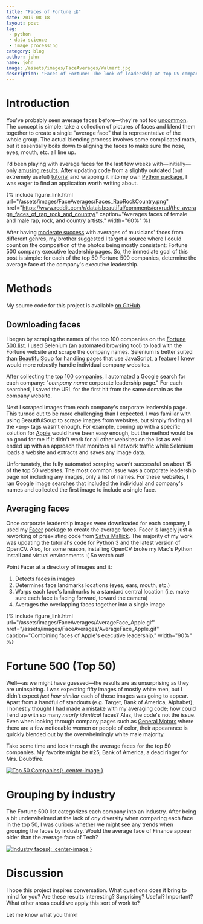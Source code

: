```yaml
---
title: "Faces of Fortune 💰"
date: 2019-08-18
layout: post
tag:
 - python
 - data science
 - image processing
category: blog
author: john
name: john
image: /assets/images/FaceAverages/Walmart.jpg
description: "Faces of Fortune: The look of leadership at top US companies"
---
```


# Introduction

You've probably seen average faces before—they're not too [uncommon](https://www.google.com/search?safe=active&q=average+face&tbm=isch&source=univ&sa=X&ved=2ahUKEwii_L76goHkAhUqwFQKHX83As4QsAR6BAgFEAE&biw=1440&bih=766). The concept is simple: take a collection of pictures of faces and blend them together to create a single "average face" that is representative of the whole group. The actual blending process involves some complicated math, but it essentially boils down to aligning the faces to make sure the nose, eyes, mouth, etc. all line up.

I'd been playing with average faces for the last few weeks with—initially—only [amusing results](https://twitter.com/johnwmillr/status/1155707694063337472?s=20). After updating code from a slightly outdated (but extremely useful) [tutorial](https://www.learnopencv.com/average-face-opencv-c-python-tutorial/) and wrapping it into my own [Python package](https://github.com/johnwmillr/Facer), I was eager to find an application worth writing about.

{% include figure_link.html url="/assets/images/FaceAverages/Faces_RapRockCountry.png" href="https://www.reddit.com/r/dataisbeautiful/comments/crxrud/the_average_faces_of_rap_rock_and_country/" caption="Averages faces of female and male rap, rock, and country artists." width="60%" %}

After having [moderate success](https://www.reddit.com/r/dataisbeautiful/comments/crxrud/the_average_faces_of_rap_rock_and_country/) with averages of musicians' faces from different genres, my brother suggested I target a source where I could count on the composition of the photos being mostly consistent: Fortune 500 company executive leadership pages. So, the immediate goal of this post is simple: for each of the top 50 Fortune 500 companies, determine the average face of the company's executive leadership.

# Methods

My source code for this project is available [on GitHub](https://github.com/johnwmillr/FacesOfFortune).

## Downloading faces

I began by scraping the names of the top 100 companies on the [Fortune 500 list](https://fortune.com/fortune500/list). I used Selenium (an automated browsing tool) to load with the Fortune website and scrape the company names. Selenium is better suited than [BeautifulSoup](https://www.crummy.com/software/BeautifulSoup/bs4/doc/) for handling pages that use JavaScript, a feature I knew would more robustly handle individual company websites.

After collecting the [top 100 companies](https://github.com/johnwmillr/FacesOfFortune/blob/master/data/Fortune100.csv), I automated a Google search for each company: "*company name* corporate leadership page." For each searched, I saved the URL for the first hit from the same domain as the company website.

Next I scraped images from each company's corporate leadership page. This turned out to be more challenging than I expected. I was familiar with using BeautifulSoup to scrape images from websites, but simply finding all the `<img>` tags wasn't enough. For example, coming up with a specific solution for [Apple](https://www.apple.com/leadership/) would have been easy enough, but the method would be no good for me if it didn't work for all other websites on the list as well. I ended up with an approach that monitors all network traffic while Selenium loads a website and extracts and saves any image data.

Unfortunately, the fully automated scraping wasn't successful on about 15 of the top 50 websites. The most common issue was a corporate leadership page not including any images, only a list of names. For these websites, I ran Google image searches that included the individual and company's names and collected the first image to include a single face.

## Averaging faces

Once corporate leadership images were downloaded for each company, I used my [Facer](https://github.com/johnwmillr/Facer) package to create the average faces. Facer is largely just a reworking of preexisting code from [Satya Mallick](https://twitter.com/learnopencv). The majority of my work was updating the tutorial's code for Python 3 and the latest version of OpenCV. Also, for some reason, installing OpenCV broke my Mac's Python install and virtual environments :( So watch out!

Point Facer at a directory of images and it:

  1. Detects faces in images
  2. Determines face landmarks locations (eyes, ears, mouth, etc.)
  3. Warps each face's landmarks to a standard central location (i.e. make sure each face is facing forward, toward the camera)
  4. Averages the overlapping faces together into a single image

{% include figure_link.html url="/assets/images/FaceAverages/AverageFace_Apple.gif" href="/assets/images/FaceAverages/AverageFace_Apple.gif" caption="Combining faces of Apple's executive leadership." width="90%" %}

# Fortune 500 (Top 50)
Well—as we might have guessed—the results are as unsurprising as they are uninspiring. I was expecting fifty images of mostly white men, but I didn't expect *just how similar* each of those images was going to appear. Apart from a handful of standouts (e.g. Target, Bank of America, Alphabet), I honestly thought I had made a mistake with my averaging code; how could I end up with so many *nearly identical* faces? Alas, the code's not the issue. Even when looking through company pages such as [General Motors](https://www.gm.com/our-company/leadership.html) where there are a few noticeable women or people of color, their appearance is quickly blended out by the overwhelmingly white male majority.

Take some time and look through the average faces for the top 50 companies. My favorite might be #25, Bank of America, a dead ringer for Mrs. Doubtfire.

[![Top 50 Companies]({{site.url}}/assets/images/FaceAverages/Top50.jpg){: .center-image }]({{site.url}}/assets/images/FaceAverages/Top50.jpg)

# Grouping by industry
The Fortune 500 list categorizes each company into an industry. After being a bit underwhelmed at the lack of *any* diversity when comparing each face in the top 50, I was curious whether we might see any trends when grouping the faces by industry. Would the average face of Finance appear older than the average face of Tech?

[![Industry faces]({{site.url}}/assets/images/FaceAverages/Industries.png){: .center-image }]({{site.url}}/assets/images/FaceAverages/Industries.png)

# Discussion
I hope this project inspires conversation. What questions does it bring to mind for you? Are these results interesting? Surprising? Useful? Important? What other areas could we apply this sort of work to?

Let me know what you think!
